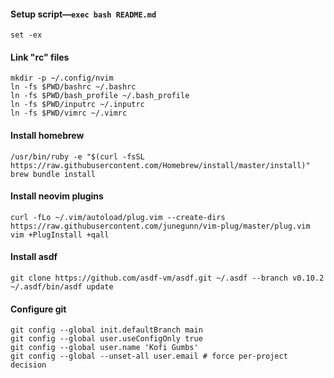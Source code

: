 #### Setup script—`exec bash README.md`

    set -ex

#### Link "rc" files

    mkdir -p ~/.config/nvim
    ln -fs $PWD/bashrc ~/.bashrc
    ln -fs $PWD/bash_profile ~/.bash_profile
    ln -fs $PWD/inputrc ~/.inputrc
    ln -fs $PWD/vimrc ~/.vimrc

#### Install homebrew

    /usr/bin/ruby -e "$(curl -fsSL https://raw.githubusercontent.com/Homebrew/install/master/install)"
    brew bundle install

#### Install neovim plugins

    curl -fLo ~/.vim/autoload/plug.vim --create-dirs https://raw.githubusercontent.com/junegunn/vim-plug/master/plug.vim
    vim +PlugInstall +qall

#### Install asdf

    git clone https://github.com/asdf-vm/asdf.git ~/.asdf --branch v0.10.2
    ~/.asdf/bin/asdf update

#### Configure git

    git config --global init.defaultBranch main
    git config --global user.useConfigOnly true
    git config --global user.name 'Kofi Gumbs'
    git config --global --unset-all user.email # force per-project decision
